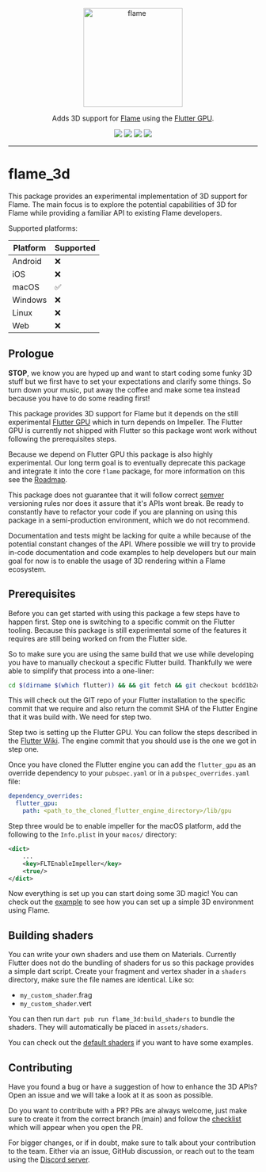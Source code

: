 <!-- markdownlint-disable MD013 -->
<p align="center">
  <a href="https://flame-engine.org">
    <img alt="flame" width="200px" src="https://user-images.githubusercontent.com/6718144/101553774-3bc7b000-39ad-11eb-8a6a-de2daa31bd64.png">
  </a>
</p>

<p align="center">
Adds 3D support for <a href="https://github.com/flame-engine/flame">Flame</a> using the <a href="https://github.com/flutter/flutter/wiki/Flutter-GPU">Flutter GPU</a>.
</p>

<p align="center">
  <a title="Pub" href="https://pub.dev/packages/flame_3d" ><img src="https://img.shields.io/pub/v/flame_3d.svg?style=popout" /></a>
  <a title="Test" href="https://github.com/flame-engine/flame/actions?query=workflow%3Acicd+branch%3Amain"><img src="https://github.com/flame-engine/flame/workflows/cicd/badge.svg?branch=main&event=push"/></a>
  <a title="Discord" href="https://discord.gg/pxrBmy4"><img src="https://img.shields.io/discord/509714518008528896.svg"/></a>
  <a title="Melos" href="https://github.com/invertase/melos"><img src="https://img.shields.io/badge/maintained%20with-melos-f700ff.svg"/></a>
</p>

---
<!-- markdownlint-enable MD013 -->

<!-- markdownlint-disable-next-line MD002 -->
# flame_3d

This package provides an experimental implementation of 3D support for Flame. The main focus is to 
explore the potential capabilities of 3D for Flame while providing a familiar API to existing Flame
developers.

Supported platforms:

| Platform | Supported |
| -------- | --------- |
| Android  | ❌        |
| iOS      | ❌        |
| macOS    | ✅        |
| Windows  | ❌        |
| Linux    | ❌        |
| Web      | ❌        |

## Prologue

**STOP**, we know you are hyped up and want to start coding some funky 3D stuff but we first have to
set your expectations and clarify some things. So turn down your music, put away the coffee and make
some tea instead because you have to do some reading first!

This package provides 3D support for Flame but it depends on the still experimental 
[Flutter GPU](https://github.com/flutter/flutter/wiki/Flutter-GPU) which in turn depends on 
Impeller. The Flutter GPU is currently not shipped with Flutter so this package wont work without 
following the prerequisites steps.

Because we depend on Flutter GPU this package is also highly experimental. Our long term goal is to
eventually deprecate this package and integrate it into the core `flame` package, for more 
information on this see the [Roadmap](https://github.com/flame-engine/flame/blob/main/packages/flame_3d/ROADMAP.md).

This package does not guarantee that it will follow correct [semver](https://semver.org/) versioning
rules nor does it assure that it's APIs wont break. Be ready to constantly have to refactor your 
code if you are planning on using this package in a semi-production environment, which we do not
recommend. 

Documentation and tests might be lacking for quite a while because of the potential constant changes
of the API. Where possible we will try to provide in-code documentation and code examples to help
developers but our main goal for now is to enable the usage of 3D rendering within a Flame 
ecosystem.


## Prerequisites

Before you can get started with using this package a few steps have to happen first. Step one is 
switching to a specific commit on the Flutter tooling. Because this package is still experimental 
some of the features it requires are still being worked on from the Flutter side.

So to make sure you are using the same build that we use while developing you have to manually 
checkout a specific Flutter build. Thankfully we were able to simplify that process into a 
one-liner:

```sh
cd $(dirname $(which flutter)) && && git fetch && git checkout bcdd1b2c481bca0647beff690238efaae68ca5ac -q && echo "Engine commit: $(cat internal/engine.version)" && cd - >/dev/null
```

This will check out the GIT repo of your Flutter installation to the specific commit that we require
and also return the commit SHA of the Flutter Engine that it was build with. We need for step two.

Step two is setting up the Flutter GPU. You can follow the steps described in the [Flutter Wiki](https://github.com/flutter/flutter/wiki/Flutter-GPU#try-out-flutter-gpu). 
The engine commit that you should use is the one we got in step one.

Once you have cloned the Flutter engine you can add the `flutter_gpu` as an override dependency 
to your `pubspec.yaml` or in a `pubspec_overrides.yaml` file:

```yaml
dependency_overrides:
  flutter_gpu:
    path: <path_to_the_cloned_flutter_engine_directory>/lib/gpu
```

Step three would be to enable impeller for the macOS platform, add the following to the 
`Info.plist` in your `macos/` directory:

```xml
<dict>
    ...
	<key>FLTEnableImpeller</key>
	<true/>
</dict>
```

Now everything is set up you can start doing some 3D magic! You can check out the
[example](https://github.com/flame-engine/flame/tree/main/packages/flame_3d/example) to see how you
can set up a simple 3D environment using Flame.


## Building shaders

You can write your own shaders and use them on Materials. Currently Flutter does not do the bundling
of shaders for us so this package provides a simple dart script. Create your fragment and vertex 
shader in a `shaders` directory, make sure the file names are identical. Like so:

- `my_custom_shader`.frag
- `my_custom_shader`.vert

You can then run `dart pub run flame_3d:build_shaders` to bundle the shaders. They will 
automatically be placed in `assets/shaders`. 

You can check out the
[default shaders](https://github.com/flame-engine/flame/tree/main/packages/flame_3d/shaders) if you
want to have some examples.


## Contributing

Have you found a bug or have a suggestion of how to enhance the 3D APIs? Open an issue and we will
take a look at it as soon as possible.

Do you want to contribute with a PR? PRs are always welcome, just make sure to create it from the
correct branch (main) and follow the [checklist](.github/pull_request_template.md) which will
appear when you open the PR.

For bigger changes, or if in doubt, make sure to talk about your contribution to the team. Either
via an issue, GitHub discussion, or reach out to the team using the 
[Discord server](https://discord.gg/pxrBmy4).